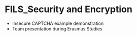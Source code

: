 # FILS_Security and Encryption

- Insecure CAPTCHA example demonstration
- Team presentation during Erasmus Studies
